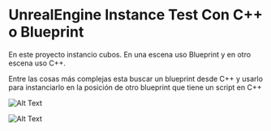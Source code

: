 # UnrealEngine Instance Test Con C++ o Blueprint
En este proyecto instancio cubos.
En una escena uso Blueprint y en otro escena uso C++.

Entre las cosas más complejas esta buscar un blueprint desde C++ y usarlo para instanciarlo en la posición de otro blueprint que tiene un script en
C++

![Alt Text](https://media.giphy.com/media/SScBXeReNqpxoppMkO/source.gif)

![Alt Text](https://media.giphy.com/media/zovlRSDRL4pprUtEY9/giphy.gif)
